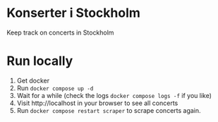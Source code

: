 # Konserter i Stockholm
Keep track on concerts in Stockholm

# Run locally

1. Get docker
2. Run `docker compose up -d`
3. Wait for a while (check the logs `docker compose logs -f` if you like)
4. Visit http://localhost in your browser to see all concerts
5. Run `docker compose restart scraper` to scrape concerts again.